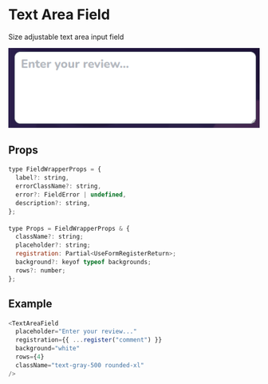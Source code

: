 # Text Area Field

Size adjustable text area input field

![](./readmeIMG/2023-02-17-16-43-27.png)

## Props

```js
type FieldWrapperProps = {
  label?: string,
  errorClassName?: string,
  error?: FieldError | undefined,
  description?: string,
};

type Props = FieldWrapperProps & {
  className?: string;
  placeholder?: string;
  registration: Partial<UseFormRegisterReturn>;
  background?: keyof typeof backgrounds;
  rows?: number;
};
```

## Example

```js
<TextAreaField
  placeholder="Enter your review..."
  registration={{ ...register("comment") }}
  background="white"
  rows={4}
  className="text-gray-500 rounded-xl"
/>
```
